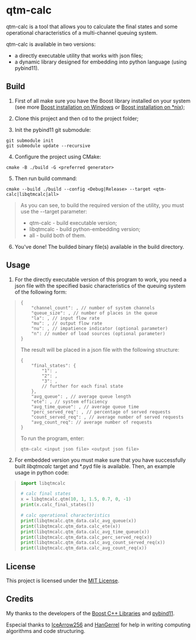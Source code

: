 # qtm-calc

qtm-calc is a tool that allows you to calculate the final states and some operational characteristics of a multi-channel queuing system.

qtm-calc is available in two versions:
* a directly executable utility that works with json files;
* a dynamic library designed for embedding into python language (using pybind11).

## Build

1. First of all make sure you have the Boost library installed on your system (see more [Boost installation on Windows](https://www.boost.org/doc/libs/1_75_0/more/getting_started/windows.html) or [Boost installation on *nix](https://www.boost.org/doc/libs/1_75_0/more/getting_started/unix-variants.html));

2. Clone this project and then cd to the project folder;

3. Init the pybind11 git submodule:
```
git submodule init
git submodule update --recursive
```

4. Configure the project using CMake:
```
cmake -B ./build -G <preferred generator>
```

5. Then run build command:
```
cmake --build ./build --config <Debug|Release> --target <qtm-calc|libqtmcalc|all>
```
> As you can see, to build the required version of the utility, you must use the --target parameter:
> * qtm-calc - build executable version;
> * libqtmcalc - build python-embedding version;
> * all - build both of them.

6. You've done! The builded binary file(s) available in the build directory.

## Usage

1. For the directly executable version of this program to work, you need a json file with the specified basic characteristics of the queuing system of the following form:

> ```jsonc
> {
>     "channel_count": , // number of system channels
>     "queue_size": , // number of places in the queue
>     "la": , // input flow rate
>     "mu": , // output flow rate
>     "nu": , // impatience indicator (optional parameter)
>     "n": // number of load sources (optional parameter)
> }
> ```
> 
> The result will be placed in a json file with the following structure:
> ```jsonc
> {
>     "final_states": {
>         "1": ,
>         "2": ,
>         "3": ,
>         // further for each final state
>     },
>     "avg_queue": , // average queue length
>     "ete": , // system efficiency
>     "avg_time_queue": , // average queue time
>     "perc_served_req": , // percentage of served requests 
>     "count_served_req": , // average number of served requests
>     "avg_count_req": // average number of requests
> }
> ```
> 
> To run the program, enter:
> ```
> qtm-calc <input json file> <output json file>
> ```

2. For embedded version you must make sure that you have successfully built *libqtmcalc* target and *.pyd file is available. Then, an example usage in python code:

> ```python
> import libqtmcalc
> 
> # calc final states
> x = libqtmcalc.qtm(10, 1, 1.5, 0.7, 0, -1)
> print(x.calc_final_states())
> 
> # calc operational characteristics
> print(libqtmcalc.qtm_data.calc_avg_queue(x))
> print(libqtmcalc.qtm_data.calc_ete(x))
> print(libqtmcalc.qtm_data.calc_avg_time_queue(x))
> print(libqtmcalc.qtm_data.calc_perc_served_req(x))
> print(libqtmcalc.qtm_data.calc_avg_count_served_req(x))
> print(libqtmcalc.qtm_data.calc_avg_count_req(x))
> ```


## License

This project is licensed under the [MIT License](LICENSE).

## Credits

My thanks to the developers of the [Boost C++ Libraries](https://www.boost.org/) and [pybind11](https://github.com/pybind/pybind11).

Especial thanks to [IceArrow256](https://github.com/IceArrow256) and [HanGerrel](https://github.com/HanGerrel) for help in writing computing algorithms and code structuring.